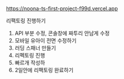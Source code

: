 https://noona-ts-first-project-f99d.vercel.app


리팩토링 진행하기

1. API 부분 수정, 콘솔창에 짜투리 안남게 수정
2. 모바일 유아이 전면 수정하기
3. 러딩 스패너 만들기
4. 리펙토링 진행
5. 빠르개 작성하
6. 2일안에 리팩토링 완료하기
